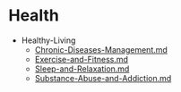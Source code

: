 
# Health

- Healthy-Living
  - [Chronic-Diseases-Management.md](./Chronic-Diseases-Management.md)
  - [Exercise-and-Fitness.md](./Exercise-and-Fitness.md)
  - [Sleep-and-Relaxation.md](./Sleep-and-Relaxation.md)
  - [Substance-Abuse-and-Addiction.md](./Substance-Abuse-and-Addiction.md)
